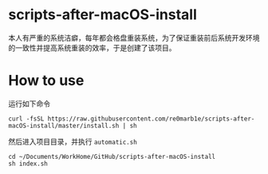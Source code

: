 # scripts-after-macOS-install

本人有严重的系统洁癖，每年都会格盘重装系统，为了保证重装前后系统开发环境的一致性并提高系统重装的效率，于是创建了该项目。

# How to use

运行如下命令
```
curl -fsSL https://raw.githubusercontent.com/re0marb1e/scripts-after-macOS-install/master/install.sh | sh
```

然后进入项目目录，并执行 `automatic.sh`
```
cd ~/Documents/WorkHome/GitHub/scripts-after-macOS-install
sh index.sh
```
